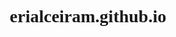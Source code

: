 # erialceiram.github.io

<html>
    <head>
        <meta charset="utf-8">
        <title>Project: Blog</title>
        <style>
        
        body { 
            background-color: rgb(61, 10, 61);
            color: white;
            font-size: 14px;
            font-family: monospace;
        }
        h1 {
            text-align: center;
            font-family: fantasy;
            font-weight: bold;
    
        }
    
           h2 {
                color: rgb(235, 230, 235);
                font-family: fantasy;
                font-style: italic;
                text-align: center;
                font-size: 1.5em;
            }
            
            h3 { 
                font-family: fantasy;
            }
        </style>
    </head>
    <body>
        
        <h1>Boot Girl's Blog</h1>

        <h3>Contents</h3>
        <ul>
            <a href="#post-1"><li>First post!</li> </a>
            <a href="#post-2"><li> How to Survive with a Boot on your Leg</li> </a>
        </ul>
        
        <h2 id="post-1">First post</h2>
        <h6>14th May 2020</h6>
        
        <p>Something exciting happened... 
            
            I started this blog! And it's good because I've broken my foot and it hurts like a bitch so this is a great distraction. Yup.
        </p>
        
        <h2 id="post-2"> How to Survive with a Boot on your Leg</h2>
        <h6> A little later on 14th May 2020</h6>
        
        <p> I'm sitting here with my boot up on the coffee table, writing my <del>first</del> second ever blog post, styled using CSS. Shit's lit yo.<br>
        I just found out that the strike tag is obsolete, so I had to find out which one to use instead. Apparently it's the del tag nowadays. Can't keep up with these computer kids :O <br>
            Watch this... <br>
            <del>Strike tag</del>
        </p>
    </body>
</html>
